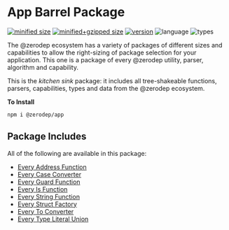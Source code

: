 # App Barrel Package

[![minified size](https://img.shields.io/bundlephobia/min/@zerodep/app?style=flat-square&color=blue)](https://bundlephobia.com/package/@zerodep/app)
[![minified+gzipped size](https://img.shields.io/bundlephobia/minzip/@zerodep/app?style=flat-square&color=blue)](https://bundlephobia.com/package/@zerodep/app)
[![version](https://img.shields.io/npm/v/@zerodep/app?style=flat-square&color=blue)](https://www.npmjs.com/package/@zerodep/app)
![language](https://img.shields.io/badge/typescript-100%25-blue?style=flat-square)
![types](https://img.shields.io/badge/types-included-blue?style=flat-square)

The @zerodep ecosystem has a variety of packages of different sizes and capabilities to allow the right-sizing of package selection for your application. This one is a package of every @zerodep utility, parser, algorithm and capability.

This is the _kitchen sink_ package: it includes all tree-shakeable functions, parsers, capabilities, types and data from the @zerodep ecosystem.

**To Install**

```bash
npm i @zerodep/app
```

## Package Includes

All of the following are available in this package:

- [Every Address Function](address.md)
- [Every Case Converter](case.md)
- [Every Guard Function](guard.md)
- [Every Is Function](is.md)
- [Every String Function](string.md)
- [Every Struct Factory](struct.md)
- [Every To Converter](to.md)
- [Every Type Literal Union](types.md)

